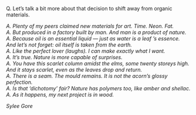 
Q. Let’s talk a bit more about that decision to shift away from organic materials.  
  
*A. Plenty of my peers claimed new materials for art. Time. Neon. Fat.  
A. But produced in a factory built by man. And man is a product of nature.  
A. Because oil is an essential liquid — just as water is a leaf ’s essence.  
   And let’s not forget: oil itself is taken from the earth.  
A. Like the perfect lover (laughs). I can make exactly what I want.  
A. It’s true. Nature is more capable of surprises.  
A. You have this scarlet column amidst the elms, some twenty storeys high.   
   And it stays scarlet, even as the leaves drop and return.  
A. There is a seam. The mould remains. It is not the acorn’s glossy perfection.  
A. Is that ‘dichotomy’ fair? Nature has polymers too, like amber and shellac.  
A. As it happens, my next project is in wood.*  

*Sylee Gore*

